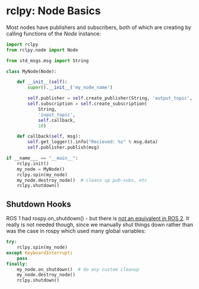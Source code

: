 # rclpy: Node Basics

Most nodes have publishers and subscribers, both of which are creating by
calling functions of the _Node_ instance:

```python
import rclpy
from rclpy.node import Node

from std_msgs.msg import String

class MyNode(Node):

    def __init__(self):
        super().__init__('my_node_name')

        self.publisher = self.create_publisher(String, 'output_topic', 10)
        self.subscription = self.create_subscription(
            String,
            'input_topic',
            self.callback,
            10)

    def callback(self, msg):
        self.get_logger().info("Recieved: %s" % msg.data)
        self.publisher.publish(msg)

if __name___ == "__main__":
    rclpy.init()
    my_node = MyNode()
    rclpy.spin(my_node)
    my_node.destroy_node()  # cleans up pub-subs, etc
    rclpy.shutdown()
```

## Shutdown Hooks

ROS 1 had rospy.on_shutdown() - but there is
[not an equivalent in ROS 2](https://github.com/ros2/rclpy/issues/244). It really is not needed though, since we manually shut things down rather than
was the case in rospy which used many global variables:

```python
try:
    rclpy.spin(my_node)
except KeyboardInterrupt:
    pass
finally:
    my_node.on_shutdown()  # do any custom cleanup
    my_node.destroy_node()
    rclpy.shutdown()
```
